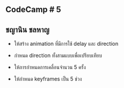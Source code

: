 ## CodeCamp # 5

## ชญานิน ชลหาญ

- ให้สร้าง animation ที่มีการใช้ delay และ direction

- กำหนด direction ทั้งสามแบบเพื่อเปรียบเทียบ

- ให้การกำหนดการเคลื่อนจำนวน 5 ครั้ง

- ให้กำหนด keyframes เป็น 5 ช่วง
